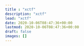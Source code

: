 ```yaml
---
title : "xctf"
description: "xctf"
lead: "xctf"
date: 2020-10-06T08:47:36+00:00
lastmod: 2020-10-06T08:47:36+00:00
draft: false
images: []
---
```

